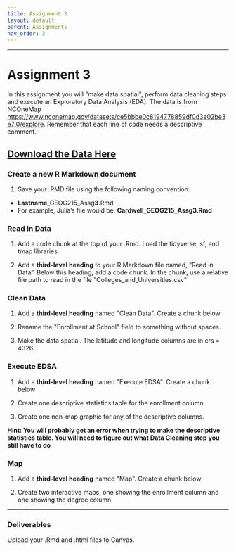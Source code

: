 ```yaml
---
title: Assignment 3
layout: default
parent: Assignments
nav_order: 3
---
```





<style>
div.blue { background-color:#e0f0ff; padding: 10px 10px 3px 10px;}
</style>

------------------------------------------------------------------------
# Assignment 3
In this assignment you will "make data spatial", perform data 
cleaning steps and execute an Exploratory Data Analysis (EDA).
The data is from NCOneMap <https://www.nconemap.gov/datasets/ce5bbbe0c8194778859df0d3e02be3e7_0/explore>.
Remember that each line of code needs a descriptive comment. 

[**Download the Data Here**](https://drive.google.com/uc?export=download&id=1XuctmR6FtABZrT2UaCRgJ_9vTOVxsQnw)
------------------------------------------------------------------------

### Create a new R Markdown document

1.  Save your .RMD file using the following naming convention:

-   **Lastname**\_GEOG215\_Assg**3**.Rmd
-   For example, Julia’s file would be: **Cardwell\_GEOG215\_Assg3.Rmd**

### Read in Data

1.  Add a code chunk at the top of your .Rmd. Load the tidyverse, sf,
    and tmap libraries.

2.  Add a **third-level heading** to your R Markdown file named, “Read
    in Data”. Below this heading, add a code chunk. In the chunk, use a
    relative file path to read in the file "Colleges_and_Universities.csv"


### Clean Data

1. Add a **third-level heading** named "Clean Data". Create a chunk below
   
2.  Rename the "Enrollment at School" field to something without spaces.

3.  Make the data spatial. The latitude and longitude columns are in crs = 4326.

### Execute EDSA

1. Add a **third-level heading** named "Execute EDSA". Create a chunk below
   
2.  Create one descriptive statistics table for the enrollment column

3.  Create one non-map graphic for any of the descriptive columns.

**Hint: You will probably get an error when trying to make the descriptive 
statistics table. You will need to figure out what Data Cleaning step you
still have to do**


### Map
1. Add a **third-level heading** named "Map". Create a chunk below

2. Create two interactive maps, one showing the enrollment column and one showing the degree column  

------------------------------------------------------------------------

### Deliverables

Upload your .Rmd and .html files to Canvas.
